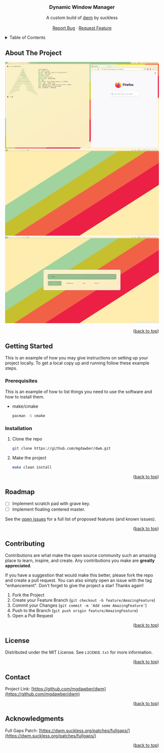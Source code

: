 <br />
<div align="center">

<h3 align="center">Dynamic Window Manager</h3>

  <p align="center">
  A custom build of <a href="https://dwm.suckless.org/">dwm</a> by suckless
    <br />
    <br />
    <a href="https://github.com/mgdawber/dwm/issues">Report Bug</a>
    ·
    <a href="https://github.com/mgdawber/dwm/issues">Request Feature</a>
  </p>
</div>



<!-- TABLE OF CONTENTS -->
<details>
  <summary>Table of Contents</summary>
  <ol>
    <li>
      <a href="#about-the-project">About The Project</a>
    </li>
    <li>
      <a href="#getting-started">Getting Started</a>
      <ul>
        <li><a href="#prerequisites">Prerequisites</a></li>
        <li><a href="#installation">Installation</a></li>
      </ul>
    </li>
    <li><a href="#roadmap">Roadmap</a></li>
    <li><a href="#contributing">Contributing</a></li>
    <li><a href="#license">License</a></li>
    <li><a href="#contact">Contact</a></li>
    <li><a href="#acknowledgments">Acknowledgments</a></li>
  </ol>
</details>



<!-- ABOUT THE PROJECT -->
## About The Project

![Dwm][product-screenshot1]
![Background][product-screenshot2]
![Rofi][product-screenshot3]

<p align="right">(<a href="#top">back to top</a>)</p>


<!-- GETTING STARTED -->
## Getting Started

This is an example of how you may give instructions on setting up your project locally.
To get a local copy up and running follow these example steps.

### Prerequisites

This is an example of how to list things you need to use the software and how to install them.
* make/cmake
  ```sh
  pacman -S cmake
  ```

### Installation

1. Clone the repo
   ```sh
   git clone https://github.com/mgdawber/dwm.git
   ```
2. Make the project
   ```sh
   make clean install
   ```

<p align="right">(<a href="#top">back to top</a>)</p>


<!-- ROADMAP -->
## Roadmap

- [ ] Implement scratch pad with grave key.
- [ ] Implement floating centered master.

See the [open issues](https://github.com/github_username/repo_name/issues) for a full list of proposed features (and known issues).

<p align="right">(<a href="#top">back to top</a>)</p>


<!-- CONTRIBUTING -->
## Contributing

Contributions are what make the open source community such an amazing place to learn, inspire, and create. Any contributions you make are **greatly appreciated**.

If you have a suggestion that would make this better, please fork the repo and create a pull request. You can also simply open an issue with the tag "enhancement".
Don't forget to give the project a star! Thanks again!

1. Fork the Project
2. Create your Feature Branch (`git checkout -b feature/AmazingFeature`)
3. Commit your Changes (`git commit -m 'Add some AmazingFeature'`)
4. Push to the Branch (`git push origin feature/AmazingFeature`)
5. Open a Pull Request

<p align="right">(<a href="#top">back to top</a>)</p>



<!-- LICENSE -->
## License

Distributed under the MIT License. See `LICENSE.txt` for more information.

<p align="right">(<a href="#top">back to top</a>)</p>


<!-- CONTACT -->
## Contact

Project Link: [https://github.com/mgdawber/dwm](https://github.com/mgdawber/dwm)

<p align="right">(<a href="#top">back to top</a>)</p>


<!-- ACKNOWLEDGMENTS -->
## Acknowledgments

Full Gaps Patch: [https://dwm.suckless.org/patches/fullgaps/](https://dwm.suckless.org/patches/fullgaps/)

<p align="right">(<a href="#top">back to top</a>)</p>

[product-screenshot1]: preview/preview_1.png
[product-screenshot2]: preview/preview_2.png
[product-screenshot3]: preview/preview_3.png

